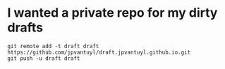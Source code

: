 # I wanted a private repo for my dirty drafts

    git remote add -t draft draft https://github.com/jpvantuyl/draft.jpvantuyl.github.io.git
    git push -u draft draft